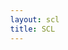 ```yaml
---
layout: scl
title: SCL
---
```


<style>
    body {
        position: absolute;
        left: 0px;
        top: 0px;
        width: 99vw;
        height: 99vh;
        overflow-x: hidden;
    }

    header {
        display: none;
    }

    .the-header {
        display: inline-block;
        position: absolute;
        left: 0px;
        top: 5px;
        width: 99.5vw;
    }

    .page-heading {
        position: absolute;
        left: 5px;
    }

    ul li {
        position: relative;
        left: 350px;
        top: 5px;
        display: inline-block;
    }

    footer {
        display: none;
    }
</style>